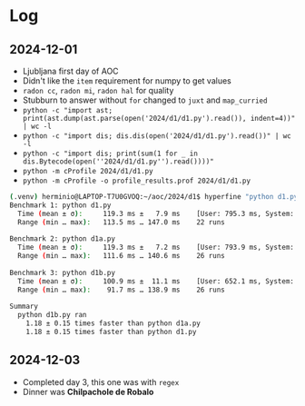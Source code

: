 # Log

## 2024-12-01
- Ljubljana first day of AOC
- Didn't like the `item` requirement for numpy to get values
- `radon cc`, `radon mi`, `radon hal` for quality
- Stubburn to answer without `for` changed to `juxt` and `map_curried`
- `python -c "import ast; print(ast.dump(ast.parse(open('2024/d1/d1.py').read()), indent=4))" | wc -l`
- `python -c "import dis; dis.dis(open('2024/d1/d1.py').read())" | wc -l` 
- `python -c "import dis; print(sum(1 for _ in dis.Bytecode(open(''2024/d1/d1.py'').read())))"`
- `python -m cProfile 2024/d1/d1.py`
- `python -m cProfile -o profile_results.prof 2024/d1/d1.py`
```bash
(.venv) herminio@LAPTOP-T7U0GVOQ:~/aoc/2024/d1$ hyperfine "python d1.py" "python d1a.py" "python d1b.py" 
Benchmark 1: python d1.py
  Time (mean ± σ):     119.3 ms ±   7.9 ms    [User: 795.3 ms, System: 13.0 ms]
  Range (min … max):   113.5 ms … 147.0 ms    22 runs
 
Benchmark 2: python d1a.py
  Time (mean ± σ):     119.3 ms ±   7.2 ms    [User: 793.9 ms, System: 15.9 ms]
  Range (min … max):   111.6 ms … 140.6 ms    26 runs
 
Benchmark 3: python d1b.py
  Time (mean ± σ):     100.9 ms ±  11.1 ms    [User: 652.1 ms, System: 9.5 ms]
  Range (min … max):    91.7 ms … 138.9 ms    26 runs
 
Summary
  python d1b.py ran
    1.18 ± 0.15 times faster than python d1a.py
    1.18 ± 0.15 times faster than python d1.py
```

## 2024-12-03
- Completed day 3, this one was with `regex` 
- Dinner was __Chilpachole de Robalo__